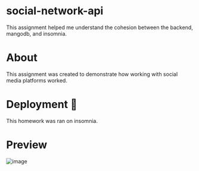 # social-network-api
This assignment helped me understand the cohesion between the backend, mangodb, and insomnia.

# About
This assignment was created to demonstrate how working with social media platforms worked. 

# Deployment 🚀
This homework was ran on insomnia.


# Preview 
![image](https://user-images.githubusercontent.com/100745702/187121495-e92c1db5-a401-4edd-8b30-b74ade7bc81d.png)
